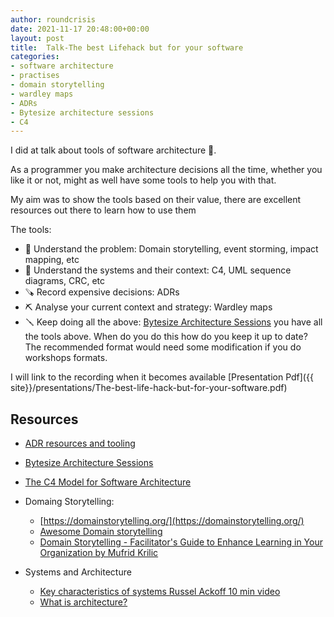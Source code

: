 ```yaml
---
author: roundcrisis
date: 2021-11-17 20:48:00+00:00
layout: post
title:  Talk-The best Lifehack but for your software 
categories:
- software architecture
- practises
- domain storytelling
- wardley maps
- ADRs
- Bytesize architecture sessions
- C4
---
```


I did at talk about tools of software architecture 🎉. 

As a programmer you make architecture decisions all the time, whether you like it or not, might as well have some tools to help you with that.

My aim was to show the tools based on their value, there are excellent resources out there to learn how to use them

The tools: 


* 🔧 Understand the problem: Domain storytelling, event storming, impact mapping, etc
* 🔨 Understand the systems and their context: C4, UML sequence diagrams, CRC, etc
* 🪚  Record expensive decisions: ADRs
* ⛏️  Analyse your current context and strategy: Wardley maps
* 🪛 Keep doing all the above: [Bytesize Architecture Sessions](http://www.roundcrisis.com/2021/09/28/bytesize-architecture-sessions/) you have all the tools above. When do you do this how do you keep it up to date? The recommended format would need some modification if you do workshops formats.


I will link to the recording when it becomes available
[Presentation Pdf]({{ site}}/presentations/The-best-life-hack-but-for-your-software.pdf)

## Resources

* [ADR resources and tooling](https://adr.github.io/)
* [Bytesize Architecture Sessions](http://www.roundcrisis.com/2021/09/28/bytesize-architecture-sessions/)
* [The C4 Model for Software Architecture](https://www.infoq.com/articles/C4-architecture-model/)
* Domaing Storytelling: 
   * [https://domainstorytelling.org/](https://domainstorytelling.org/)
   * [Awesome Domain storytelling](https://github.com/hofstef/awesome-domain-storytelling)
  * [Domain Storytelling - Facilitator's Guide to Enhance Learning in Your Organization by Mufrid Krilic](https://www.youtube.com/watch?v=ANfYEt16vRI)

* Systems and Architecture

    * [Key characteristics of systems Russel Ackoff 10 min video](https://www.youtube.com/watch?v=OqEeIG8aPPk)
    * [What is architecture?](https://www.bredemeyer.com/whatis.htm)

